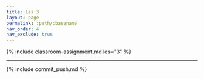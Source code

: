```yaml
---
title: Les 3
layout: page
permalink: :path/:basename
nav_order: 4
nav_exclude: true
---
```


{% include classroom-assignment.md les="3" %}

---

{% include commit_push.md %}


